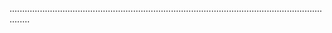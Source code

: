 ....................................................................................................................................
